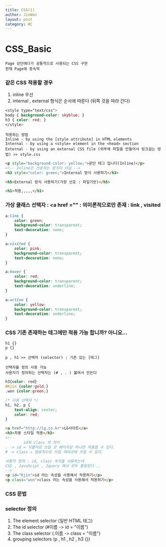 ```yaml
---
title: CSS(1)
author: JinWon
layout: post
category: HC
---
```


# CSS_Basic

~~~
Page 상단에다가 공통적으로 사용되는 CSS 구현
현재 Page에 종속적 
~~~

### 같은 CSS 적용할 경우
1. inline 우선
2. internal , external 형식은 순서에 따른다 (뒤쪽 것을 따라 간다)

~~~css
<style type="text/css">
body { background-color: skyblue; }
h3 { color: red; }
</style>
~~~

~~~
적용하는 방법
Inline - by using the [style attribute] in HTML elements
Internal - by using a <style> element in the <head> section
External - by using an external CSS file (외부에 파일을 만들어서 링크걸는 방법) >> style.css
~~~

~~~html
<p style="background-color: yellow;">문단 테그 입니다(Inline)</p>
<!-- Inline은 선호하는 방식이 아님 -->
<h3 style="color: green;">Internal 방식 사용하기</h3>

<h5>External 방식 사용하기(가장 선호 : 파일기반)</h5>

<h1>적용,,,,,</h1>
~~~

### 가상 클래스 선택자 : <a href ="" : 의미론적으로만 존재 : link , visited

~~~css
a:link {
    color: green;
    background-color: transparent;
    text-decoration: none;
}

a:visited {
    color: pink;
    background-color: transparent;
    text-decoration: none;
}

a:hover {
    color: red;
    background-color: transparent;
    text-decoration: underline;
}

a:active {
    color: yellow;
    background-color: transparent;
    text-decoration: underline;
}
~~~

### CSS 기존 존재하는 테그에만 적용 가능 합니까? 아니요...
~~~
h1 {}
p {}

p , h1 >> 선택자 (selector) : 기존 있는 [테그]

선택자를 정의 사용 가능
사용자가 정의하는 선택자는 (# , . ) 붙여서 만든다
~~~

~~~css
h3{color: red}
#Kjin {color:gold;}
.won {color:green;}

/* 다중 선택자 */
h1, h2, p {
    text-align: center;
    color: red;
}
~~~

~~~html
<a href="http://lg.co.kr">LG사이트</a>
<h3>자동 스타일 적용</h3>
<!-- 
        id와 class 의 차이
. -> id = 식별자로 쓰일 곳 페이지당 하나만 적용할 수 있다.
# -> class = 범용적으로 쓰임 여러곳에 쓰일 수 있다.

사용자 정의 : id, class 속석을 사용하는데
CSS , JavaScipt , Jquery 에서 모두 활용된다...
-->
<p id="Kjin">id 라는 속성을 사용해서 적용하기</p>
<p class="won">class 라는 속성을 사용해서 적용하기</p>
~~~

### CSS 문법
### selector 정의
1. The element selector (일반 HTML 태그)
2. The id selector (#이름 -> id = "이름")
3. The class selector (.이름 -> class = "이름")
4. grouping selectors (p , h1 , h2 , h3 {})